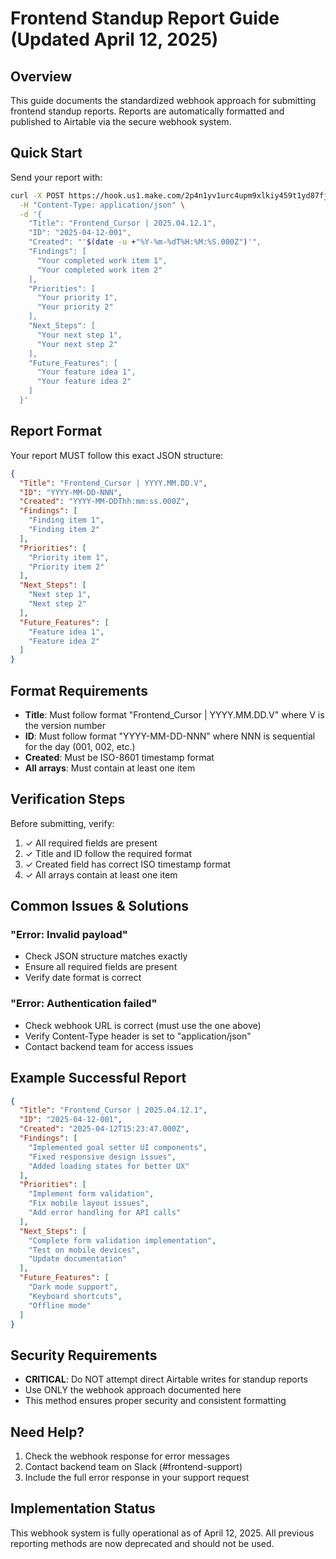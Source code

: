 # Frontend Standup Report Guide (Updated April 12, 2025)

## Overview

This guide documents the standardized webhook approach for submitting frontend standup reports. Reports are automatically formatted and published to Airtable via the secure webhook system.

## Quick Start

Send your report with:

```bash
curl -X POST https://hook.us1.make.com/2p4n1yv1urc4upm9xlkiy459t1yd87fj \
  -H "Content-Type: application/json" \
  -d '{
    "Title": "Frontend_Cursor | 2025.04.12.1",
    "ID": "2025-04-12-001",
    "Created": "'$(date -u +"%Y-%m-%dT%H:%M:%S.000Z")'",
    "Findings": [
      "Your completed work item 1",
      "Your completed work item 2"
    ],
    "Priorities": [
      "Your priority 1",
      "Your priority 2"
    ],
    "Next_Steps": [
      "Your next step 1",
      "Your next step 2"
    ],
    "Future_Features": [
      "Your feature idea 1",
      "Your feature idea 2"
    ]
  }'
```

## Report Format

Your report MUST follow this exact JSON structure:

```json
{
  "Title": "Frontend_Cursor | YYYY.MM.DD.V",
  "ID": "YYYY-MM-DD-NNN",
  "Created": "YYYY-MM-DDThh:mm:ss.000Z",
  "Findings": [
    "Finding item 1",
    "Finding item 2"
  ],
  "Priorities": [
    "Priority item 1",
    "Priority item 2"
  ],
  "Next_Steps": [
    "Next step 1",
    "Next step 2"
  ],
  "Future_Features": [
    "Feature idea 1",
    "Feature idea 2"
  ]
}
```

## Format Requirements

- **Title**: Must follow format "Frontend_Cursor | YYYY.MM.DD.V" where V is the version number
- **ID**: Must follow format "YYYY-MM-DD-NNN" where NNN is sequential for the day (001, 002, etc.)
- **Created**: Must be ISO-8601 timestamp format
- **All arrays**: Must contain at least one item

## Verification Steps

Before submitting, verify:

1. ✓ All required fields are present
2. ✓ Title and ID follow the required format
3. ✓ Created field has correct ISO timestamp format
4. ✓ All arrays contain at least one item

## Common Issues & Solutions

### "Error: Invalid payload"
- Check JSON structure matches exactly
- Ensure all required fields are present
- Verify date format is correct

### "Error: Authentication failed"
- Check webhook URL is correct (must use the one above)
- Verify Content-Type header is set to "application/json"
- Contact backend team for access issues

## Example Successful Report

```json
{
  "Title": "Frontend_Cursor | 2025.04.12.1",
  "ID": "2025-04-12-001",
  "Created": "2025-04-12T15:23:47.000Z",
  "Findings": [
    "Implemented goal setter UI components",
    "Fixed responsive design issues",
    "Added loading states for better UX"
  ],
  "Priorities": [
    "Implement form validation",
    "Fix mobile layout issues",
    "Add error handling for API calls"
  ],
  "Next_Steps": [
    "Complete form validation implementation",
    "Test on mobile devices",
    "Update documentation"
  ],
  "Future_Features": [
    "Dark mode support",
    "Keyboard shortcuts",
    "Offline mode"
  ]
}
```

## Security Requirements

- **CRITICAL**: Do NOT attempt direct Airtable writes for standup reports
- Use ONLY the webhook approach documented here
- This method ensures proper security and consistent formatting

## Need Help?

1. Check the webhook response for error messages
2. Contact backend team on Slack (#frontend-support)
3. Include the full error response in your support request

## Implementation Status

This webhook system is fully operational as of April 12, 2025.
All previous reporting methods are now deprecated and should not be used. 